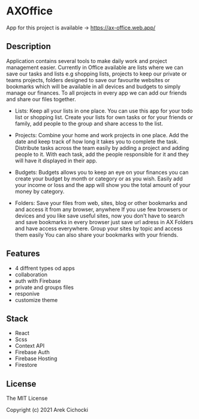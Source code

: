# AXOffice

App for this project is available -> https://ax-office.web.app/


## Description

Application contains several tools to make daily work and project management easier. Currently in Office available are lists where we can save our tasks and lists e.g shopping lists, projects to keep our private or teams projects, folders designed to save our favourite websites or bookmarks which will be available in all devices and budgets to simply manage our finances. To all projects in every app we can add our friends and share our files together.

- Lists:
Keep all your lists in one place. You can use this app for your todo list or shopping list.
Create your lists for own tasks or for your friends or family, add people to the group and share access to the list.

- Projects:
Combine your home and work projects in one place. Add the date and keep track of how long it takes you to complete the task.
Distribute tasks across the team easily by adding a project and adding people to it. With each task, add the people responsible for it and they will have it displayed in their app.

- Budgets: 
Budgets allows you to keep an eye on your finances you can create your budget by month or category or as you wish.
Easily add your income or loss and the app will show you the total amount of your money by category.

- Folders:
Save your files from web, sites, blog or other bookmarks and and access it from any browser, anywhere
If you use few browsers or devices and you like save useful sites, now you don't have to search and save bookmarks in every
browser just save url adress in AX Folders and have access everywhere.
Group your sites by topic and access them easily
You can also share your bookmarks with your friends.


## Features

- 4 diffrent types od apps
- collaboration
- auth with Firebase
- private and groups files
- responive
- customize theme

## Stack

- React
- Scss
- Context API
- Firebase Auth
- Firebase Hosting
- Firestore

## License

The MIT License

Copyright (c) 2021 Arek Cichocki
